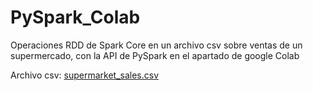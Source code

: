 # PySpark_Colab
Operaciones RDD de Spark Core en un archivo csv sobre ventas de un supermercado, con la API de PySpark en el apartado de google Colab

Archivo csv: 
[supermarket_sales.csv](https://github.com/user-attachments/files/17613568/supermarket_sales.csv)
